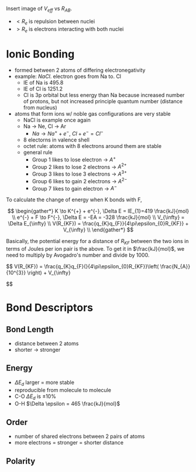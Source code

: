Insert image of $V_{eff}$ vs $R_{AB}$.
- $<R_{e}$ is repulsion between nuclei
- $>R_{e}$ is electrons interacting with both nuclei

# Ionic Bonding

- formed between 2 atoms of differing electronegativity
- example: $NaCl$. electron goes from Na to. Cl
	- IE of Na is 495.8
	- IE of Cl is 1251.2 
	- Cl is 3p orbital but less energy than Na because increased number of protons, but not increased principle quantum number (distance from nucleus)
- atoms that form ions w/ noble gas configurations are very stable
	- NaCl is example once again
	- Na -> Ne, Cl -> Ar
		- $Na \to Na^{+} + e^{-}$, $Cl + e^{-} = Cl^{-}$
	- 8 electorns in valence shell
	- octet rule: atoms with 8 electrons around them are stable
	- general rule
		- Group 1 likes to lose electron -> $A^{+}$
		- Group 2 likes to lose 2 electrons -> $A^{2+}$
		- Group 3 likes to lose 3 electrons -> $A^{3+}$
		- Group 6 likes to gain 2 electrons -> $A^{2-}$
		- Group 7 likes to gain electron -> $A^{-}$

To calculate the change of energy when K bonds with F,

$$
\begin{gather*}
K \to K^{+} + e^{-}, \Delta E = IE_{1}=419 \frac{kJ}{mol} \\
e^{-} + F \to F^{-}, \Delta E = -EA = -328 \frac{kJ}{mol} \\
V_{\infty} = \Delta E_{\infty} \\
V(R_{KF}) = \frac{q_{K}q_{F}}{4\pi\epsilon_{0}R_{KF}} + V_{\infty} \\
\end{gather*}
$$

Basically, the potential energy for a distance of $R_{KF}$ between the two ions in terms of Joules per ion pair is the above. To get it in $\frac{kJ}{mol}$, we need to multiply by Avogadro's number and divide by 1000.

$$
V(R_{KF}) = \frac{q_{K}q_{F}(}{4\pi\epsilon_{0}R_{KF}}\left( \frac{N_{A}}{10^{3}} \right) + V_{\infty}

$$

# Bond Descriptors

## Bond Length

- distance between 2 atoms
- shorter -> stronger

## Energy

- $\Delta E_{d}$ larger = more stable
- reproducible from molecule to molecule
- C-O $\Delta E_{d}$ is $\pm 10\%$
- O-H  $\Delta \epsilon = 465 \frac{kJ}{mol}$

## Order

- number of shared electrons between 2 pairs of atoms
- more electrons = stronger = shorter distance

## Polarity

